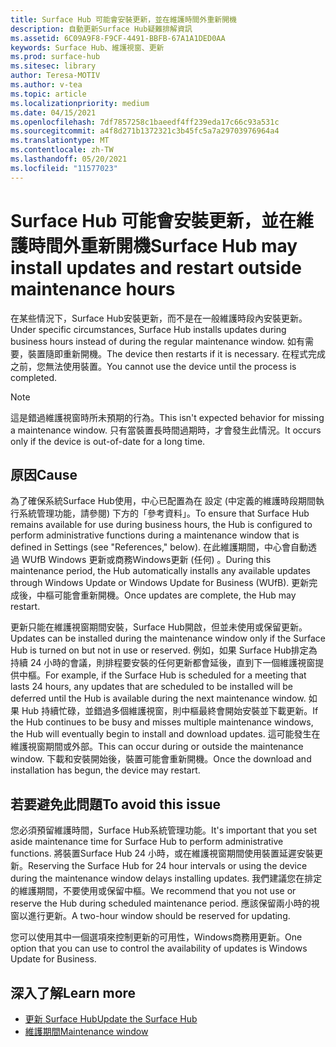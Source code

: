 ```yaml
---
title: Surface Hub 可能會安裝更新，並在維護時間外重新開機
description: 自動更新Surface Hub疑難排解資訊
ms.assetid: 6C09A9F8-F9CF-4491-BBFB-67A1A1DED0AA
keywords: Surface Hub、維護視窗、更新
ms.prod: surface-hub
ms.sitesec: library
author: Teresa-MOTIV
ms.author: v-tea
ms.topic: article
ms.localizationpriority: medium
ms.date: 04/15/2021
ms.openlocfilehash: 7df7857258c1baeedf4ff239eda17c66c93a531c
ms.sourcegitcommit: a4f8d271b1372321c3b45fc5a7a29703976964a4
ms.translationtype: MT
ms.contentlocale: zh-TW
ms.lasthandoff: 05/20/2021
ms.locfileid: "11577023"
---
```

# <a name="surface-hub-may-install-updates-and-restart-outside-maintenance-hours"></a><span data-ttu-id="6b962-104">Surface Hub 可能會安裝更新，並在維護時間外重新開機</span><span class="sxs-lookup"><span data-stu-id="6b962-104">Surface Hub may install updates and restart outside maintenance hours</span></span>

<span data-ttu-id="6b962-105">在某些情況下，Surface Hub安裝更新，而不是在一般維護時段內安裝更新。</span><span class="sxs-lookup"><span data-stu-id="6b962-105">Under specific circumstances, Surface Hub installs updates during business hours instead of during the regular maintenance window.</span></span> <span data-ttu-id="6b962-106">如有需要，裝置隨即重新開機。</span><span class="sxs-lookup"><span data-stu-id="6b962-106">The device then restarts if it is necessary.</span></span> <span data-ttu-id="6b962-107">在程式完成之前，您無法使用裝置。</span><span class="sxs-lookup"><span data-stu-id="6b962-107">You cannot use the device until the process is completed.</span></span>

> [!NOTE]  
> <span data-ttu-id="6b962-108">這是錯過維護視窗時所未預期的行為。</span><span class="sxs-lookup"><span data-stu-id="6b962-108">This isn't expected behavior for missing a maintenance window.</span></span> <span data-ttu-id="6b962-109">只有當裝置長時間過期時，才會發生此情況。</span><span class="sxs-lookup"><span data-stu-id="6b962-109">It occurs only if the device is out-of-date for a long time.</span></span>

## <a name="cause"></a><span data-ttu-id="6b962-110">原因</span><span class="sxs-lookup"><span data-stu-id="6b962-110">Cause</span></span>

<span data-ttu-id="6b962-111">為了確保系統Surface Hub使用，中心已配置為在 設定 (中定義的維護時段期間執行系統管理功能，請參閱) 下方的「參考資料」。</span><span class="sxs-lookup"><span data-stu-id="6b962-111">To ensure that Surface Hub remains available for use during business hours, the Hub is configured to perform administrative functions during a maintenance window that is defined in Settings (see "References," below).</span></span> <span data-ttu-id="6b962-112">在此維護期間，中心會自動透過 WUfB Windows 更新或商務Windows更新 (任何) 。</span><span class="sxs-lookup"><span data-stu-id="6b962-112">During this maintenance period, the Hub automatically installs any available updates through Windows Update or Windows Update for Business (WUfB).</span></span> <span data-ttu-id="6b962-113">更新完成後，中樞可能會重新開機。</span><span class="sxs-lookup"><span data-stu-id="6b962-113">Once updates are complete, the Hub may restart.</span></span>

<span data-ttu-id="6b962-114">更新只能在維護視窗期間安裝，Surface Hub開啟，但並未使用或保留更新。</span><span class="sxs-lookup"><span data-stu-id="6b962-114">Updates can be installed during the maintenance window only if the Surface Hub is turned on but not in use or reserved.</span></span> <span data-ttu-id="6b962-115">例如，如果 Surface Hub排定為持續 24 小時的會議，則排程要安裝的任何更新都會延後，直到下一個維護視窗提供中樞。</span><span class="sxs-lookup"><span data-stu-id="6b962-115">For example, if the Surface Hub is scheduled for a meeting that lasts 24 hours, any updates that are scheduled to be installed will be deferred until the Hub is available during the next maintenance window.</span></span> <span data-ttu-id="6b962-116">如果 Hub 持續忙碌，並錯過多個維護視窗，則中樞最終會開始安裝並下載更新。</span><span class="sxs-lookup"><span data-stu-id="6b962-116">If the Hub continues to be busy and misses multiple maintenance windows, the Hub will eventually begin to install and download updates.</span></span> <span data-ttu-id="6b962-117">這可能發生在維護視窗期間或外部。</span><span class="sxs-lookup"><span data-stu-id="6b962-117">This can occur during or outside the maintenance window.</span></span> <span data-ttu-id="6b962-118">下載和安裝開始後，裝置可能會重新開機。</span><span class="sxs-lookup"><span data-stu-id="6b962-118">Once the download and installation has begun, the device may restart.</span></span>

## <a name="to-avoid-this-issue"></a><span data-ttu-id="6b962-119">若要避免此問題</span><span class="sxs-lookup"><span data-stu-id="6b962-119">To avoid this issue</span></span>

<span data-ttu-id="6b962-120">您必須預留維護時間，Surface Hub系統管理功能。</span><span class="sxs-lookup"><span data-stu-id="6b962-120">It's important that you set aside maintenance time for Surface Hub to perform administrative functions.</span></span> <span data-ttu-id="6b962-121">將裝置Surface Hub 24 小時，或在維護視窗期間使用裝置延遲安裝更新。</span><span class="sxs-lookup"><span data-stu-id="6b962-121">Reserving the Surface Hub for 24 hour intervals or using the device during the maintenance window delays installing updates.</span></span> <span data-ttu-id="6b962-122">我們建議您在排定的維護期間，不要使用或保留中樞。</span><span class="sxs-lookup"><span data-stu-id="6b962-122">We recommend that you not use or reserve the Hub during scheduled maintenance period.</span></span> <span data-ttu-id="6b962-123">應該保留兩小時的視窗以進行更新。</span><span class="sxs-lookup"><span data-stu-id="6b962-123">A two-hour window should be reserved for updating.</span></span>

<span data-ttu-id="6b962-124">您可以使用其中一個選項來控制更新的可用性，Windows商務用更新。</span><span class="sxs-lookup"><span data-stu-id="6b962-124">One option that you can use to control the availability of updates is Windows Update for Business.</span></span>

## <a name="learn-more"></a><span data-ttu-id="6b962-125">深入了解</span><span class="sxs-lookup"><span data-stu-id="6b962-125">Learn more</span></span>
 
- [<span data-ttu-id="6b962-126">更新 Surface Hub</span><span class="sxs-lookup"><span data-stu-id="6b962-126">Update the Surface Hub</span></span>](first-run-program-surface-hub.md#update-the-surface-hub) 
- [<span data-ttu-id="6b962-127">維護期間</span><span class="sxs-lookup"><span data-stu-id="6b962-127">Maintenance window</span></span>](manage-windows-updates-for-surface-hub.md#maintenance-window) 
